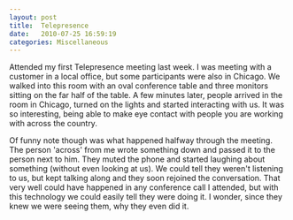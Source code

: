```yaml
---
layout: post
title:  Telepresence
date:   2010-07-25 16:59:19
categories: Miscellaneous
---
```

Attended my first Telepresence meeting last week. I was meeting with a customer in a local office, but some participants were also in Chicago. We walked into this room with an oval conference table and three monitors sitting on the far half of the table. A few minutes later, people arrived in the room in Chicago, turned on the lights and started interacting with us. It was so interesting, being able to make eye contact with people you are working with across the country.

Of funny note though was what happened halfway through the meeting. The person 'across' from me wrote something down and passed it to the person next to him. They muted the phone and started laughing about something (without even looking at us). We could tell they weren't listening to us, but kept talking along and they soon rejoined the conversation. That very well could have happened in any conference call I attended, but with this technology we could easily tell they were doing it. I wonder, since they knew we were seeing them, why they even did it.